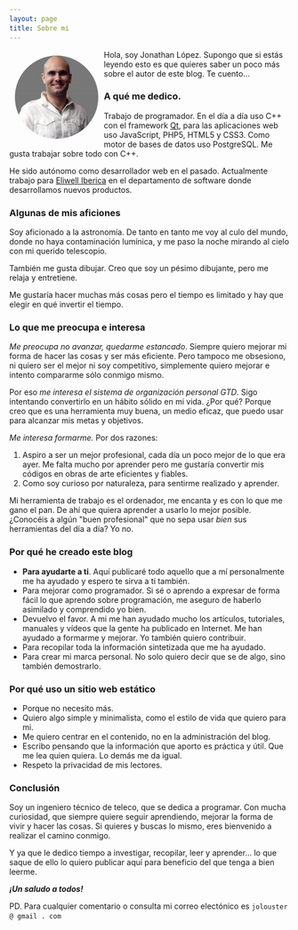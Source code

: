 ```yaml
---
layout: page
title: Sobre mi
---
```


<img alt="mi imagen" src="assets/yo.jpeg" style="min-width:150px; max-width:25%; display:inline-block; margin:10px; border-radius:50%; float:left; position:relative;"> Hola, soy Jonathan López. Supongo que si estás leyendo esto es que quieres saber un poco más sobre el autor de este blog. Te cuento...

### A qué me dedico.

Trabajo de programador. En el día a día uso C++ con el framework [Qt](https://www.qt.io/), para las aplicaciones web uso JavaScript, PHP5, HTML5 y CSS3. Como motor de bases de datos uso PostgreSQL. Me gusta trabajar sobre todo con C++.

He sido autónomo como desarrollador web en el pasado. Actualmente trabajo para [Eliwell Iberica](http://www.eliwell.es/) en el departamento de software donde desarrollamos nuevos productos.

### Algunas de mis aficiones

Soy aficionado a la astronomía. De tanto en tanto me voy al culo del mundo, donde no haya contaminación lumínica, y me paso la noche mirando al cielo con mi querido telescopio.

También me gusta dibujar. Creo que soy un pésimo dibujante, pero me relaja y entretiene.

Me gustaría hacer muchas más cosas pero el tiempo es limitado y hay que elegir en qué invertir el tiempo. 

### Lo que me preocupa e interesa

*Me preocupa no avanzar, quedarme estancado*. Siempre quiero mejorar mi forma de hacer las cosas y ser más eficiente. Pero tampoco me obsesiono, ni quiero ser el mejor ni soy competitivo, simplemente quiero mejorar e intento compararme sólo conmigo mismo. 

Por eso *me interesa el sistema de organización personal GTD*. Sigo intentando convertirlo en un hábito sólido en mi vida. ¿Por qué? Porque creo que es una herramienta muy buena, un medio eficaz, que puedo usar para alcanzar mis metas y objetivos.

*Me interesa formarme.* Por dos razones:

1. Aspiro a ser un mejor profesional, cada día un poco mejor de lo que era ayer. Me falta mucho por aprender pero me gustaría convertir mis códigos en obras de arte eficientes y fiables. 
2. Como soy curioso por naturaleza, para sentirme realizado y aprender.

Mi herramienta de trabajo es el ordenador, me encanta y es con lo que me gano el pan. De ahí que quiera aprender a usarlo lo mejor posible. ¿Conocéis a algún "buen profesional" que no sepa usar *bien* sus herramientas del día a día? Yo no.

### Por qué he creado este blog

- **Para ayudarte a ti**. Aquí publicaré todo aquello que a mí personalmente me ha ayudado y espero te sirva a ti también. 
- Para mejorar como programador. Si sé o aprendo a expresar de forma fácil lo que aprendo sobre programación, me aseguro de haberlo asimilado y comprendido yo bien.
- Devuelvo el favor. A mi me han ayudado mucho los artículos, tutoriales, manuales y vídeos que la gente ha publicado en Internet. Me han ayudado a formarme y mejorar. Yo también quiero contribuir.
- Para recopilar toda la información sintetizada que me ha ayudado.
- Para crear mi marca personal. No solo quiero decir que se de algo, sino también demostrarlo.

### Por qué uso un sitio web estático

- Porque no necesito más.
- Quiero algo simple y minimalista, como el estilo de vida que quiero para mi.
- Me quiero centrar en el contenido, no en la administración del blog.
- Escribo pensando que la información que aporto es práctica y útil. Que me lea quien quiera. Lo demás me da igual.
- Respeto la privacidad de mis lectores.

### Conclusión

Soy un ingeniero técnico de teleco, que se dedica a programar. Con mucha curiosidad, que siempre quiere seguir aprendiendo, mejorar la forma de vivir y hacer las cosas. Si quieres y buscas lo mismo, eres bienvenido a realizar el camino conmigo.

Y ya que le dedico tiempo a investigar, recopilar, leer y aprender... lo que saque de ello lo quiero publicar aquí para beneficio del que tenga a bien leerme.

***¡Un saludo a todos!***

PD. Para cualquier comentario o consulta mi correo electónico es `jolouster @ gmail . com`
